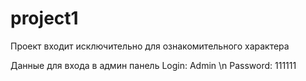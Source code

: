 # project1
Проект входит исключительно для ознакомительного характера 

Данные для входа в админ панель
Login: Admin \n
Password: 111111
